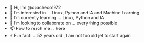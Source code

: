 - 👋 Hi, I’m @opacheco1972
- 👀 I’m interested in ... Linux, Python and IA and Machine Learning
- 🌱 I’m currently learning ... Linux, Python and IA 
- 💞️ I’m looking to collaborate on ... every thing possible
- 📫 How to reach me ... here 
- ⚡ Fun fact: ... 52 years old , I am not too old jet to start again

<!---
opacheco1972/opacheco1972 is a ✨ special ✨ repository because its `README.md` (this file) appears on your GitHub profile.
You can click the Preview link to take a look at your changes.
--->
